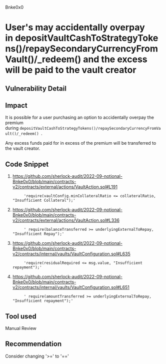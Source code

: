 Bnke0x0
# User's may accidentally overpay in depositVaultCashToStrategyTokens()/repaySecondaryCurrencyFromVault()/_redeem() and the excess will be paid to the vault creator

## Vulnerability Detail

## Impact
It is possible for a user purchasing an option to accidentally overpay the premium during `depositVaultCashToStrategyTokens()/repaySecondaryCurrencyFromVault()/_redeem() `.

Any excess funds paid for in excess of the premium will be transferred to the vault creator.

## Code Snippet

1. https://github.com/sherlock-audit/2022-09-notional-Bnke0x0/blob/main/contracts-v2/contracts/external/actions/VaultAction.sol#L191

            'require(vaultConfig.minCollateralRatio <= collateralRatio, "Insufficient Collateral");'

2. https://github.com/sherlock-audit/2022-09-notional-Bnke0x0/blob/main/contracts-v2/contracts/external/actions/VaultAction.sol#L336

            ' require(balanceTransferred >= underlyingExternalToRepay, "Insufficient Repay");'

3. https://github.com/sherlock-audit/2022-09-notional-Bnke0x0/blob/main/contracts-v2/contracts/internal/vaults/VaultConfiguration.sol#L635

            'require(residualRequired <= msg.value, "Insufficient repayment");'

4. https://github.com/sherlock-audit/2022-09-notional-Bnke0x0/blob/main/contracts-v2/contracts/internal/vaults/VaultConfiguration.sol#L651

            ' require(amountTransferred >= underlyingExternalToRepay, "Insufficient repayment");'

## Tool used

Manual Review

## Recommendation
Consider changing '>=' to '=='
